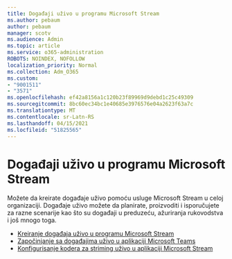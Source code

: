 ```yaml
---
title: Događaji uživo u programu Microsoft Stream
ms.author: pebaum
author: pebaum
manager: scotv
ms.audience: Admin
ms.topic: article
ms.service: o365-administration
ROBOTS: NOINDEX, NOFOLLOW
localization_priority: Normal
ms.collection: Adm_O365
ms.custom:
- "9001511"
- "3571"
ms.openlocfilehash: ef42a8156a1c120b23f89969d9debd1c25c49309
ms.sourcegitcommit: 8bc60ec34bc1e40685e3976576e04a2623f63a7c
ms.translationtype: MT
ms.contentlocale: sr-Latn-RS
ms.lasthandoff: 04/15/2021
ms.locfileid: "51825565"
---
```

# <a name="live-events-in-microsoft-stream"></a>Događaji uživo u programu Microsoft Stream

Možete da kreirate događaje uživo pomoću usluge Microsoft Stream u celoj organizaciji. Događaje uživo možete da planirate, proizvoditi i isporučujete za razne scenarije kao što su događaji u preduzeću, ažuriranja rukovodstva i još mnogo toga.

- [Kreiranje događaja uživo u programu Microsoft Stream](https://docs.microsoft.com/stream/live-create-event)
- [Započinjanje sa događajima uživo u aplikaciji Microsoft Teams](https://support.office.com/article/get-started-with-microsoft-teams-live-events-d077fec2-a058-483e-9ab5-1494afda578a)
- [Konfigurisanje kodera za striming uživo u aplikaciji Microsoft Stream](https://docs.microsoft.com/stream/live-encoder-setup)
